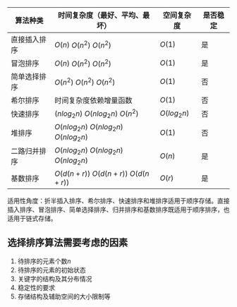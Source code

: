 | 算法种类     | 时间复杂度（最好、平均、最坏）               | 空间复杂度    | 是否稳定 |
| ------------ | -------------------------------------------- | ------------- | -------- |
| 直接插入排序 | $O(n)$ $O(n^2)$ $O(n^2)$                     | $O(1)$        | 是       |
| 冒泡排序     | $O(n)$ $O(n^2)$ $O(n^2)$                     | $O(1)$        | 是       |
| 简单选择排序 | $O(n^2)$ $O(n^2)$ $O(n^2)$                   | $O(1)$        | 否       |
| 希尔排序     | 时间复杂度依赖增量函数                       | $O(1)$        | 否       |
| 快速排序     | $(nlog_{2}n)$ $O(nlog_{2}n)$ $O(n^2)$        | $O(log_{2}n)$ | 否       |
| 堆排序       | $O(nlog_{2}n)$ $O(nlog_{2}n)$ $O(nlog_{2}n)$ | $O(1)$        | 否       |
| 二路归并排序 | $O(nlog_{2}n)$ $O(nlog_{2}n)$ $O(nlog_{2}n)$ | $O(n)$        | 是       |
| 基数排序     | $O(d(n + r))$ $O(d(n + r))$ $O(d(n + r))$    | $O(r)$        | 是       |



适用性角度：折半插入排序、希尔排序、快速排序和堆排序适用于顺序存储。直接插入排序、冒泡排序、简单选择排序、归并排序和基数排序既适用于顺序排序，也适用于链式存储。



## 选择排序算法需要考虑的因素

1. 待排序的元素个数$n$
2. 待排序的元素的初始状态
3. 关键字的结构及其分布情况
4. 稳定性的要求
5. 存储结构及辅助空间的大小限制等



